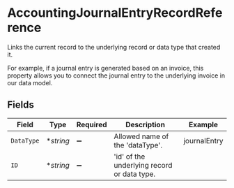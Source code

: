 # AccountingJournalEntryRecordReference

Links the current record to the underlying record or data type that created it. 

For example, if a journal entry is generated based on an invoice, this property allows you to connect the journal entry to the underlying invoice in our data model. 


## Fields

| Field                                       | Type                                        | Required                                    | Description                                 | Example                                     |
| ------------------------------------------- | ------------------------------------------- | ------------------------------------------- | ------------------------------------------- | ------------------------------------------- |
| `DataType`                                  | **string*                                   | :heavy_minus_sign:                          | Allowed name of the 'dataType'.             | journalEntry                                |
| `ID`                                        | **string*                                   | :heavy_minus_sign:                          | 'id' of the underlying record or data type. |                                             |